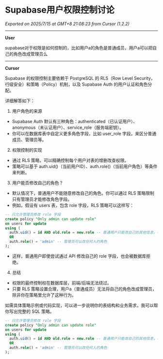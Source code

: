 # Supabase用户权限控制讨论
_Exported on 2025/7/15 at GMT+8 21:08:23 from Cursor (1.2.2)_

---

**User**

supabase对于权限是如何控制的，比如用户a的角色是普通成员，用户a可以把自己的角色改成管理员么

---

**Cursor**

Supabase 的权限控制主要依赖于 PostgreSQL 的 RLS（Row Level Security，行级安全）和策略（Policy）机制，以及 Supabase Auth 的用户认证和角色分配。

详细解答如下：

1. 用户角色的来源
- Supabase Auth 默认有三种角色：authenticated（已认证用户）、anonymous（未认证用户）、service_role（服务端密钥）。
- 你可以在数据库表中自定义更多角色字段，比如 user_role 字段，来区分普通成员、管理员等。

2. 权限控制的实现
- 通过 RLS 策略，可以精确控制每个用户对表的增删改查权限。
- 策略可以基于 auth.uid()（当前用户ID）、auth.role()（当前用户角色）等条件来判断。

3. 用户能否修改自己的角色？
- 默认情况下，普通用户不能随意修改自己的角色。你可以通过 RLS 策略限制只有管理员才能修改角色字段。
- 例如，假设有 users 表，包含 role 字段，RLS 策略可以这样写：

```sql
-- 只允许管理员修改 role 字段
create policy "Only admin can update role"
on users for update
using (
  auth.uid() = id AND old.role = new.role -- 普通用户只能改自己的其他信息，不能改角色
  OR
  auth.role() = 'admin' -- 管理员可以改任何人的角色
);
```

- 这样，普通用户即使尝试通过 API 修改自己的 role 字段，也会被数据库拒绝。

4. 总结
- 权限的最终控制权在数据库层，前端/后端无法绕过。
- 只要 RLS 策略设置合理，用户a（普通成员）无法将自己的角色改成管理员，除非你在策略里允许了这种行为。

如需具体策略示例或代码实现，可以进一步说明你的表结构和业务需求，我可以帮你写出完整的 SQL 策略。

```sql
-- 只允许管理员修改 role 字段
create policy "Only admin can update role"
on users for update
using (
  auth.uid() = id AND old.role = new.role -- 普通用户只能改自己的其他信息，不能改角色
  OR
  auth.role() = 'admin' -- 管理员可以改任何人的角色
);
```

